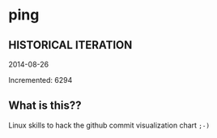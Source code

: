 # ping

## HISTORICAL ITERATION
2014-08-26

Incremented: 6294

## What is this?? 
Linux skills to hack the github commit visualization chart `;-)`
